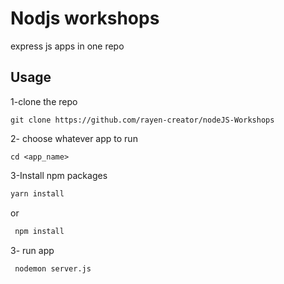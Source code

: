 
# Nodjs workshops

express js apps in one repo 

## Usage

1-clone the repo 

```
git clone https://github.com/rayen-creator/nodeJS-Workshops
```
2- choose whatever app to run

```
cd <app_name>
```
3-Install npm packages

 ```sh
 yarn install
 ```
or

```sh
 npm install
```

3- run app

```sh
 nodemon server.js
```



